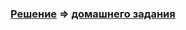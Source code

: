### [Решение]() => [домашнего задания](https://github.com/netology-code/javaqa-homeworks/tree/master/state#%D0%B4%D0%BE%D0%BC%D0%B0%D1%88%D0%BD%D0%B5%D0%B5-%D0%B7%D0%B0%D0%B4%D0%B0%D0%BD%D0%B8%D0%B5-%D0%BA-%D0%B7%D0%B0%D0%BD%D1%8F%D1%82%D0%B8%D1%8E-%D0%BE%D0%B1%D1%8A%D0%B5%D0%BA%D1%82%D1%8B-%D1%81-%D0%B2%D0%BD%D1%83%D1%82%D1%80%D0%B5%D0%BD%D0%BD%D0%B8%D0%BC-%D1%81%D0%BE%D1%81%D1%82%D0%BE%D1%8F%D0%BD%D0%B8%D0%B5%D0%BC-%D1%83%D0%BF%D1%80%D0%B0%D0%B2%D0%BB%D0%B5%D0%BD%D0%B8%D0%B5-%D1%81%D0%BE%D1%81%D1%82%D0%BE%D1%8F%D0%BD%D0%B8%D0%B5%D0%BC-%D0%BF%D1%80%D0%B8-%D1%82%D0%B5%D1%81%D1%82%D0%B8%D1%80%D0%BE%D0%B2%D0%B0%D0%BD%D0%B8%D0%B8)

